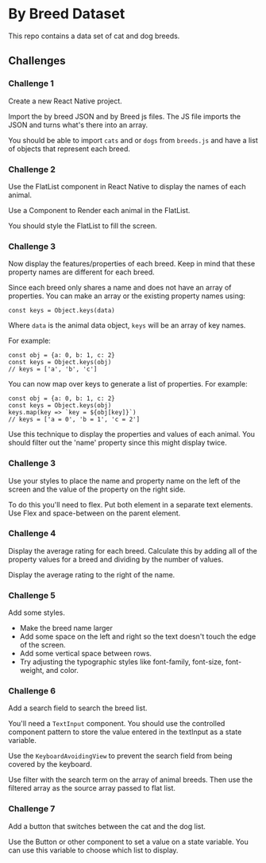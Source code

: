 # By Breed Dataset

This repo contains a data set of cat and dog breeds. 

## Challenges

### Challenge 1

Create a new React Native project. 

Import the by breed JSON and by Breed js files. The JS file imports the JSON and turns what's there into an array. 

You should be able to import `cats` and or `dogs` from `breeds.js` and have a list of objects that represent each breed. 

### Challenge 2

Use the FlatList component in React Native to display the names of each animal. 

Use a Component to Render each animal in the FlatList. 

You should style the FlatList to fill the screen. 

### Challenge 3 

Now display the features/properties of each breed. Keep in mind that these property names are different for each breed. 

Since each breed only shares a name and does not have an array of properties. You can make an array or the existing property names using: 

```JS
const keys = Object.keys(data)
```

Where `data` is the animal data object, `keys` will be an array of key names. 

For example: 

```JS
const obj = {a: 0, b: 1, c: 2}
const keys = Object.keys(obj)
// keys = ['a', 'b', 'c']
```

You can now map over keys to generate a list of properties. For example: 

```JS
const obj = {a: 0, b: 1, c: 2}
const keys = Object.keys(obj)
keys.map(key => `key = ${obj[key]}`)
// keys = ['a = 0', 'b = 1', 'c = 2']
```

Use this technique to display the properties and values of each animal. You should filter out the 'name' property since this might display twice. 

### Challenge 3

Use your styles to place the name and property name on the left of the screen and the value of the property on the right side. 

To do this you'll need to flex. Put both element in a separate text elements. Use Flex and space-between on the parent element. 

### Challenge 4 

Display the average rating for each breed. Calculate this by adding all of the property values for a breed and dividing by the number of values. 

Display the average rating to the right of the name. 

### Challenge 5 

Add some styles. 

- Make the breed name larger
- Add some space on the left and right so the text doesn't touch the edge of the screen. 
- Add some vertical space between rows. 
- Try adjusting the typographic styles like font-family, font-size, font-weight, and color. 

### Challenge 6 

Add a search field to search the breed list. 

You'll need a `TextInput` component. You should use the controlled component pattern to store the value entered in the textInput as a state variable. 

Use the `KeyboardAvoidingView` to prevent the search field from being covered by the keyboard. 

Use filter with the search term on the array of animal breeds. Then use the filtered array as the source array passed to flat list. 

### Challenge 7 

Add a button that switches between the cat and the dog list. 

Use the Button or other component to set a value on a state variable. You can use this variable to choose which list to display. 
